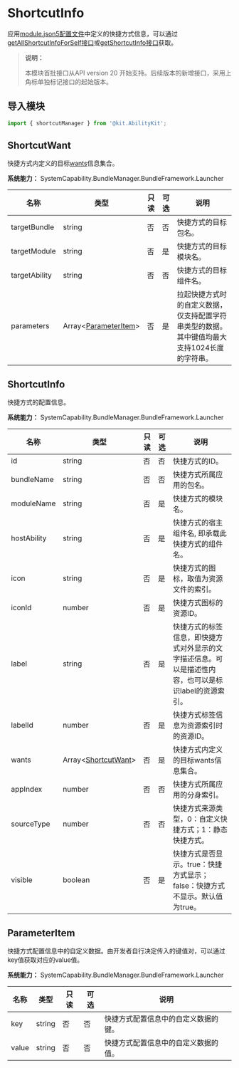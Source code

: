 # ShortcutInfo
<!--Kit: Ability Kit-->
<!--Subsystem: BundleManager-->
<!--Owner: @wanghang904-->
<!--SE: @hanfeng6-->
<!--TSE: @kongjing2-->

应用[module.json5配置文件](../../quick-start/module-configuration-file.md#shortcuts标签)中定义的快捷方式信息，可以通过[getAllShortcutInfoForSelf接口](js-apis-shortcutManager.md#shortcutmanagergetallshortcutinfoforself)<!--Del-->或[getShortcutInfo接口](js-apis-launcherBundleManager-sys.md#launcherbundlemanagergetshortcutinfo9)<!--DelEnd-->获取。

> **说明：**
>
> 本模块首批接口从API version 20 开始支持。后续版本的新增接口，采用上角标单独标记接口的起始版本。

## 导入模块

```ts
import { shortcutManager } from '@kit.AbilityKit';
```

## ShortcutWant

快捷方式内定义的目标[wants](../../quick-start/module-configuration-file.md#wants标签)信息集合。

**系统能力：** SystemCapability.BundleManager.BundleFramework.Launcher

| 名称               | 类型                                    | 只读 | 可选 | 说明                 |
| ------------------| --------------------------------------- | --- | --- | -------------------- |
| targetBundle      | string                                  | 否   | 否  | 快捷方式的目标包名。 |
| targetModule      | string                                  | 否   | 是  | 快捷方式的目标模块名。 |
| targetAbility     | string                                  | 否   | 否  | 快捷方式的目标组件名。 |
| parameters        | Array\<[ParameterItem](#parameteritem)> | 否   | 是  | 拉起快捷方式时的自定义数据，仅支持配置字符串类型的数据。其中键值均最大支持1024长度的字符串。 |

## ShortcutInfo

快捷方式的配置信息。

**系统能力：** SystemCapability.BundleManager.BundleFramework.Launcher

| 名称                | 类型                                       | 只读 | 可选 | 说明                         |
| ------------------- | ----------------------------------------- | --- | --- | ---------------------------- |
| id                  | string                                    | 否  | 否  | 快捷方式的ID。 |
| bundleName          | string                                    | 否  | 否  | 快捷方式所属应用的包名。 |
| moduleName          | string                                    | 否  | 是  | 快捷方式的模块名。 |
| hostAbility         | string                                    | 否  | 是  | 快捷方式的宿主组件名, 即承载此快捷方式的组件名。 |
| icon                | string                                    | 否  | 是  | 快捷方式的图标，取值为资源文件的索引。 |
| iconId              | number                                    | 否  | 是  | 快捷方式图标的资源ID。 |
| label               | string                                    | 否  | 是  | 快捷方式的标签信息，即快捷方式对外显示的文字描述信息。可以是描述性内容，也可以是标识label的资源索引。 |
| labelId             | number                                    | 否  | 是  | 快捷方式标签信息为资源索引时的资源ID。 |
| wants               | Array\<[ShortcutWant](#shortcutwant)>     | 否  | 是  | 快捷方式内定义的目标wants信息集合。 |
| appIndex            | number                                    | 否  | 否  | 快捷方式所属应用的分身索引。 |
| sourceType          | number                                    | 否  | 否  | 快捷方式来源类型，0：自定义快捷方式；1：静态快捷方式。 |
| visible             | boolean                                   | 否  | 是  | 快捷方式是否显示。true：快捷方式显示；false：快捷方式不显示。默认值为true。 |

## ParameterItem

快捷方式配置信息中的自定义数据。由开发者自行决定传入的键值对，可以通过key值获取对应的value值。

**系统能力：** SystemCapability.BundleManager.BundleFramework.Launcher

| 名称          | 类型    | 只读 | 可选 | 说明                            |
| ------------- | ------ | ---- | ---- | ----------------------------- |
| key           | string | 否   | 否   | 快捷方式配置信息中的自定义数据的键。 |
| value         | string | 否   | 否   | 快捷方式配置信息中的自定义数据的值。 |